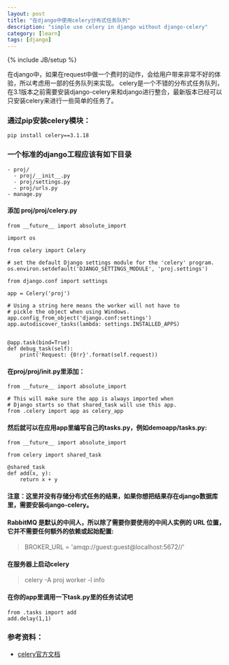 ```yaml
---
layout: post
title: "在django中使用celery分布式任务队列"
description: "simple use celery in django without django-celery"
category: [learn]
tags: [django]
---
```

{% include JB/setup %}

在django中，如果在request中做一个费时的动作，会给用户带来非常不好的体验，所以考虑用一部的任务队列来实现。 
celery是一个不错的分布式任务队列，在3.1版本之前需要安装django-celery来和django进行整合，最新版本已经可以只安装celery来进行一些简单的任务了。

### 通过pip安装celery模块： 
    pip install celery==3.1.18

### 一个标准的django工程应该有如下目录
    - proj/
      - proj/__init__.py
      - proj/settings.py
      - proj/urls.py
    - manage.py

#### 添加 proj/proj/celery.py
    from __future__ import absolute_import
    
    import os
    
    from celery import Celery
    
    # set the default Django settings module for the 'celery' program.
    os.environ.setdefault('DJANGO_SETTINGS_MODULE', 'proj.settings')
    
    from django.conf import settings
    
    app = Celery('proj')
    
    # Using a string here means the worker will not have to
    # pickle the object when using Windows.
    app.config_from_object('django.conf:settings')
    app.autodiscover_tasks(lambda: settings.INSTALLED_APPS)
    
    
    @app.task(bind=True)
    def debug_task(self):
        print('Request: {0!r}'.format(self.request)) 

#### 在proj/proj/__init__.py里添加：
    from __future__ import absolute_import
    
    # This will make sure the app is always imported when
    # Django starts so that shared_task will use this app.
    from .celery import app as celery_app 

#### 然后就可以在应用app里编写自己的tasks.py，例如demoapp/tasks.py:  
    from __future__ import absolute_import
    
    from celery import shared_task
    
    @shared_task
    def add(x, y):
        return x + y

#### 注意：这里并没有存储分布式任务的结果，如果你想把结果存在django数据库里，需要安装django-celery。  

#### RabbitMQ 是默认的中间人，所以除了需要你要使用的中间人实例的 URL 位置， 它并不需要任何额外的依赖或起始配置:
>BROKER_URL = 'amqp://guest:guest@localhost:5672//'

#### 在服务器上启动celery
>celery -A proj worker -l info

#### 在你的app里调用一下task.py里的任务试试吧
    from .tasks import add
    add.delay(1,1)

### 参考资料： 
- [celery官方文档](http://celery.readthedocs.org/en/latest/django/first-steps-with-django.html#using-celery-with-django)

